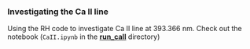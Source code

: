 ### Investigating the Ca II line

Using the RH code to investigate Ca II line at 393.366 nm. Check out the notebook (`CaII.ipynb` in the [**run_caII**](https://github.com/meudnaes/AST5210/tree/main/CaII/run_caII) directory)
